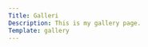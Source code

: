 ```yaml
---
Title: Galleri
Description: This is my gallery page.
Template: gallery
---
```


<div class="gallery-item">
    <a href="%base_url%/image/rosa-palm.jpg">
        <picture>
            <source media="(min-width: 800px)" 
                srcset="%base_url%/image/rosa-palm.jpg?w=512&h=692&crop-to-fit&q=80 512w">
            <source media="(max-width: 799px)"
                srcset="%base_url%/image/rosa-palm.jpg?w=712&h=964&crop-to-fit 712w">
            <img src="%base_url%/image/rosa-palm.jpg" alt="">
        </picture>
    </a>
</div>
<div class="gallery-item">
    <a href="%base_url%/image/green-huset2.jpg">
        <picture>
            <source media="(min-width: 800px)" 
                srcset="%base_url%/image/green-huset2.jpg?w=512&h=692&crop-to-fit&q=80 512w">
            <source media="(max-width: 799px)"
                srcset="%base_url%/image/green-huset2.jpg?w=712&h=964&crop-to-fit 712w">
            <img src="%base_url%/image/green-huset2.jpg" alt="">
        </picture>
    </a>
</div>
<div class="gallery-item">
    <a href="%base_url%/image/red-hus.jpg">
        <picture>
            <source media="(min-width: 800px)" 
                srcset="%base_url%/image/red-hus.jpg?w=512&h=692&aro&crop-to-fit&q=80 512w">
            <source media="(max-width: 799px)"
                srcset="%base_url%/image/red-hus.jpg?w=712&h=964&aro&crop-to-fit 712w">
            <img src="%base_url%/image/red-hus.jpg" alt="">
        </picture>
    </a>
</div>
<div class="gallery-item">
    <a href="%base_url%/image/vit-brun.jpg">
        <picture>
            <source media="(min-width: 800px)" 
                srcset="%base_url%/image/vit-brun.jpg?w=512&h=692&crop-to-fit&q=80 512w">
            <source media="(max-width: 799px)"
                srcset="%base_url%/image/vit-brun.jpg?w=712&h=964&crop-to-fit 712w">
            <img src="%base_url%/image/vit-brun.jpg" alt="">
        </picture>
    </a>
</div>
<div class="gallery-item">
    <a href="%base_url%/image/vitt-hus.jpg">
        <picture>
            <source media="(min-width: 800px)" 
                srcset="%base_url%/image/vitt-hus.jpg?w=512&h=692&crop-to-fit&q=80 512w">
            <source media="(max-width: 799px)"
                srcset="%base_url%/image/vitt-hus.jpg?w=712&h=964&crop-to-fit 712w">
            <img src="%base_url%/image/vitt-hus.jpg" alt="">
        </picture>
    </a>
</div>
<div class="gallery-item">
    <a href="%base_url%/image/vit-med-pil.jpg">
        <picture>
            <source media="(min-width: 800px)" 
                srcset="%base_url%/image/vit-med-pil.jpg?w=512&h=692&crop-to-fit&q=80 512w">
            <source media="(max-width: 799px)"
                srcset="%base_url%/image/vit-med-pil.jpg?w=712&h=964&crop-to-fit 712w">
            <img src="%base_url%/image/vit-med-pil.jpg" alt="">
        </picture>
    </a>
</div>
<div class="gallery-item">
    <a href="%base_url%/image/rosa-fyrkant.jpg">
        <picture>
            <source media="(min-width: 800px)" 
                srcset="%base_url%/image/rosa-fyrkant.jpg?w=512&h=692&crop-to-fit&q=80 512w">
            <source media="(max-width: 799px)"
                srcset="%base_url%/image/rosa-fyrkant.jpg?w=712&h=964&crop-to-fit 712w">
            <img src="%base_url%/image/rosa-fyrkant.jpg" alt="">
        </picture>
    </a>
</div>
<div class="gallery-item">
    <a href="%base_url%/image/blomwall.jpg">
        <picture>
            <source media="(min-width: 800px)" 
                srcset="%base_url%/image/blomwall.jpg?w=512&h=692&crop-to-fit&q=80 512w">
            <source media="(max-width: 799px)"
                srcset="%base_url%/image/blomwall.jpg?w=712&h=964&crop-to-fit 712w">
            <img src="%base_url%/image/blomwall.jpg" alt="">
        </picture>
    </a>
</div>
<div class="gallery-item">
    <a href="%base_url%/image/cool-door.jpg">
        <picture>
            <source media="(min-width: 800px)" 
                srcset="%base_url%/image/cool-door.jpg?w=512&h=692&aro&crop-to-fit&q=80 512w">
            <source media="(max-width: 799px)"
                srcset="%base_url%/image/cool-door.jpg?w=712&h=964&aro&crop-to-fit 712w">
            <img src="%base_url%/image/cool-door.jpg" alt="">
        </picture>
    </a>
</div>

